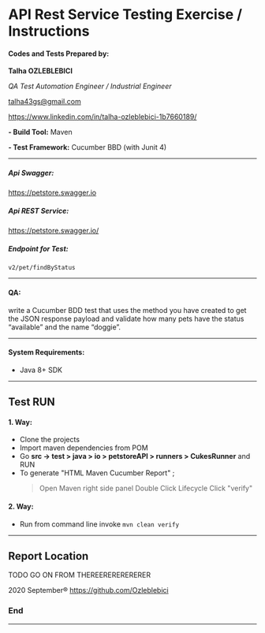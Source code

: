 # API Rest Service Testing Exercise / Instructions

#### Codes and Tests Prepared by:
**Talha OZLEBLEBICI**

*QA Test Automation Engineer / Industrial Engineer*

talha43gs@gmail.com

https://www.linkedin.com/in/talha-ozleblebici-1b7660189/


**- Build Tool:** Maven

**- Test Framework:** Cucumber BBD (with Junit 4)


------------
##### Api Swagger: 
https://petstore.swagger.io

##### Api REST Service: 
https://petstore.swagger.io/

##### Endpoint for Test: 
`v2/pet/findByStatus`

------------
#### QA: 
write a Cucumber BDD test that uses the method you have created to get 
the JSON response payload and validate how many pets have the status 
“available” and the name “doggie”.

------------
#### System Requirements: 
- Java 8+ SDK

------------
## Test RUN
#### 1. Way:
 - Clone the projects
 - Import maven dependencies from POM
 - Go **src -> test > java > io >  petstoreAPI > runners > CukesRunner** and RUN
 - To generate "HTML Maven Cucumber Report" ; 
    > Open Maven right side panel
    > Double Click Lifecycle
    > Click "verify"
                                                  
#### 2. Way:
 - Run from command line invoke `mvn clean verify` 

------------
## Report Location

TODO  GO ON FROM THEREERERERERERER

 
 
 
 

2020 September&reg;
https://github.com/Ozleblebici


### End

------------



